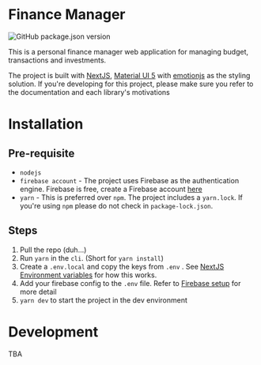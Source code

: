 # Finance Manager

![GitHub package.json version](https://img.shields.io/github/package-json/v/Rolfchen/finance-manager)

This is a personal finance manager web application for managing budget, transactions and investments.

The project is built with [NextJS](https://nextjs.org/), [Material UI 5](https://mui.com/) with [emotionjs](https://emotion.sh/docs/introduction) as the styling solution. If you're developing for this project, please make sure you refer to the documentation and each library's motivations

# Installation

## Pre-requisite

- `nodejs`
- `firebase account` - The project uses Firebase as the authentication engine. Firebase is free, create a Firebase account [here](https://firebase.google.com/docs/web/setup)
- `yarn` - This is preferred over `npm`. The project includes a `yarn.lock`. If you're using `npm` please do not check in `package-lock.json`.

## Steps

1. Pull the repo (duh...)
2. Run `yarn` in the `cli`. (Short for `yarn install`)
3. Create a `.env.local` and copy the keys from `.env` . See [NextJS Environment variables](https://nextjs.org/docs/basic-features/environment-variables) for how this works.
4. Add your firebase config to the `.env` file. Refer to [Firebase setup](https://firebase.google.com/docs/web/setup) for more detail
5. `yarn dev` to start the project in the dev environment

# Development

TBA
